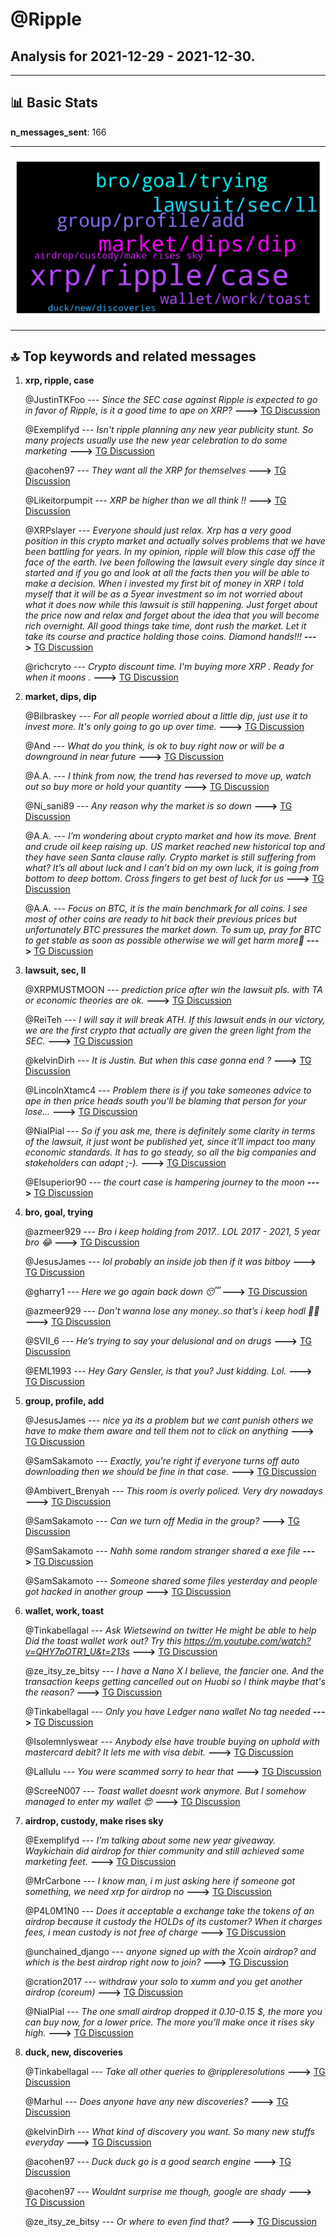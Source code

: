 # **@Ripple**
 ## Analysis for **2021-12-29** - **2021-12-30**.

---

## 📊 **Basic Stats**

**n_messages_sent**: 166

---
![wordcloud](Ripple_1Days_wordcloud.png)

---


## 🔝 **Top keywords and related messages**

1. **xrp, ripple, case**

    @JustinTKFoo --- *Since the SEC case against Ripple is expected to go in favor of Ripple, is it a good time to ape on XRP?* **--->** [TG Discussion](https://t.me/Ripple/3032925)

    @Exemplifyd --- *Isn't ripple planning any new year publicity stunt. So many projects usually use the new year celebration to do some marketing* **--->** [TG Discussion](https://t.me/Ripple/3033053)

    @acohen97 --- *They want all the XRP for themselves* **--->** [TG Discussion](https://t.me/Ripple/3032611)

    @Likeitorpumpit --- *XRP be higher than we all think !!* **--->** [TG Discussion](https://t.me/Ripple/3032498)

    @XRPslayer --- *Everyone should just relax. Xrp has a very good position in this crypto market and actually solves problems that we have been battling for years. In my opinion, ripple will blow this case off the face of the earth. Ive been following the lawsuit every single day since it started and if you go and look at all the facts then you will be able to make a decision. When i invested my first bit of money in XRP i told myself that it will be as a 5year investment so im not worried about what it does now while this lawsuit is still happening. Just forget about the price now and relax and forget about the idea that you will become rich overnight. All good things take time, dont rush the market. Let it take its course and practice holding those coins.     Diamond hands!!!* **--->** [TG Discussion](https://t.me/Ripple/3032420)

    @richcryto --- *Crypto discount time. I'm buying more XRP . Ready for when it moons .* **--->** [TG Discussion](https://t.me/Ripple/3032522)

2. **market, dips, dip**

    @Bilbraskey --- *For all people worried about a little dip, just use it to invest more.  It's only going to go up over time.* **--->** [TG Discussion](https://t.me/Ripple/3032267)

    @And --- *What do you think, is ok to buy right now or will be a downground in near future* **--->** [TG Discussion](https://t.me/Ripple/3032486)

    @A.A. --- *I think from now, the trend has reversed to move up, watch out so buy more or hold your quantity* **--->** [TG Discussion](https://t.me/Ripple/3032565)

    @Ni_sani89 --- *Any reason why the market is so down* **--->** [TG Discussion](https://t.me/Ripple/3032429)

    @A.A. --- *I’m wondering about crypto market and how its move. Brent and crude oil keep raising up. US market reached new historical top and they have seen Santa clause rally. Crypto market is still suffering from what? It’s all about luck and I can’t bid on my own luck, it is going from bottom to deep bottom. Cross fingers to get best of luck for us* **--->** [TG Discussion](https://t.me/Ripple/3032365)

    @A.A. --- *Focus on BTC, it is the main benchmark for all coins. I see most of other coins are ready to hit back their previous prices but unfortunately BTC pressures the market down. To sum up, pray for BTC to get stable as soon as possible otherwise we will get harm more🥺* **--->** [TG Discussion](https://t.me/Ripple/3032294)

3. **lawsuit, sec, ll**

    @XRPMUSTMOON --- *prediction price after win the lawsuit pls. with TA or economic theories are ok.* **--->** [TG Discussion](https://t.me/Ripple/3032447)

    @ReiTeh --- *I will say it will break ATH. If this lawsuit ends in our victory, we are the first crypto that actually are given the green light from the SEC.* **--->** [TG Discussion](https://t.me/Ripple/3032471)

    @kelvinDirh --- *It is Justin. But when this case gonna end ?* **--->** [TG Discussion](https://t.me/Ripple/3033071)

    @LincolnXtamc4 --- *Problem there is if you take someones advice to ape in then price heads south you'll be blaming that person for your lose...* **--->** [TG Discussion](https://t.me/Ripple/3032928)

    @NialPial --- *So if you ask me, there is definitely some clarity in terms of the lawsuit, it just wont be published yet, since it’ll impact too many economic standards. It has to go steady, so all the big companies and stakeholders can adapt ;-).* **--->** [TG Discussion](https://t.me/Ripple/3032673)

    @Elsuperior90 --- *the court case is hampering journey to the moon* **--->** [TG Discussion](https://t.me/Ripple/3033077)

4. **bro, goal, trying**

    @azmeer929 --- *Bro i keep holding from 2017.. LOL 2017 - 2021, 5 year bro 😂* **--->** [TG Discussion](https://t.me/Ripple/3032888)

    @JesusJames --- *lol probably an inside job then if it was bitboy* **--->** [TG Discussion](https://t.me/Ripple/3032987)

    @gharry1 --- *Here we go again back down 😴* **--->** [TG Discussion](https://t.me/Ripple/3032519)

    @azmeer929 --- *Don’t wanna lose any money..so that’s i keep hodl 🤣🤣* **--->** [TG Discussion](https://t.me/Ripple/3032898)

    @SVII_6 --- *He’s trying to say your delusional and on drugs* **--->** [TG Discussion](https://t.me/Ripple/3033039)

    @EML1993 --- *Hey Gary Gensler, is that you? Just kidding. Lol.* **--->** [TG Discussion](https://t.me/Ripple/3032537)

5. **group, profile, add**

    @JesusJames --- *nice ya its a problem but we cant punish others we have to make them aware and tell them not to click on anything* **--->** [TG Discussion](https://t.me/Ripple/3032990)

    @SamSakamoto --- *Exactly, you’re right if everyone turns off auto downloading then we should be fine in that case.* **--->** [TG Discussion](https://t.me/Ripple/3032991)

    @Ambivert_Brenyah --- *This room is overly policed. Very dry nowadays* **--->** [TG Discussion](https://t.me/Ripple/3032353)

    @SamSakamoto --- *Can we turn off Media in the group?* **--->** [TG Discussion](https://t.me/Ripple/3032980)

    @SamSakamoto --- *Nahh some random stranger shared a exe file* **--->** [TG Discussion](https://t.me/Ripple/3032988)

    @SamSakamoto --- *Someone shared some files yesterday and people got hacked in another group* **--->** [TG Discussion](https://t.me/Ripple/3032981)

6. **wallet, work, toast**

    @Tinkabellagal --- *Ask Wietsewind on twitter  He might be able to help  Did the toast wallet work out?  Try this https://m.youtube.com/watch?v=QHY7pOTR1_U&t=213s* **--->** [TG Discussion](https://t.me/Ripple/3032378)

    @ze_itsy_ze_bitsy --- *I have a Nano X I believe, the fancier one. And the transaction keeps getting cancelled out on Huobi so I think maybe that's the reason?* **--->** [TG Discussion](https://t.me/Ripple/3032640)

    @Tinkabellagal --- *Only you have Ledger nano wallet No tag needed* **--->** [TG Discussion](https://t.me/Ripple/3032639)

    @Isolemnlyswear --- *Anybody else have trouble buying on uphold with mastercard debit? It lets me with visa debit.* **--->** [TG Discussion](https://t.me/Ripple/3032692)

    @Lallulu --- *You were scammed sorry to hear that* **--->** [TG Discussion](https://t.me/Ripple/3032244)

    @ScreeN007 --- *Toast wallet doesnt work anymore. But I somehow managed to enter my wallet 😍* **--->** [TG Discussion](https://t.me/Ripple/3032706)

7. **airdrop, custody, make rises sky**

    @Exemplifyd --- *I'm talking about some new year giveaway. Waykichain did airdrop for thier community and still achieved some marketing feet.* **--->** [TG Discussion](https://t.me/Ripple/3033059)

    @MrCarbone --- *I know man, i m just asking here if someone got something, we need xrp for airdrop no* **--->** [TG Discussion](https://t.me/Ripple/3032276)

    @P4L0M1N0 --- *Does it acceptable a exchange take the tokens of an airdrop because it  custody the HOLDs of its customer? When it charges fees, i mean custody is not free of charge* **--->** [TG Discussion](https://t.me/Ripple/3032512)

    @unchained_django --- *anyone signed up with the Xcoin airdrop? and which is the best airdrop right now to join?* **--->** [TG Discussion](https://t.me/Ripple/3032514)

    @cration2017 --- *withdraw your solo to xumm and you get another airdrop (coreum)* **--->** [TG Discussion](https://t.me/Ripple/3032651)

    @NialPial --- *The one small airdrop dropped it 0.10-0.15 $, the more you can buy now, for a lower price. The more you’ll make once it rises sky high.* **--->** [TG Discussion](https://t.me/Ripple/3032569)

8. **duck, new, discoveries**

    @Tinkabellagal --- *Take all other queries to @rippleresolutions* **--->** [TG Discussion](https://t.me/Ripple/3032667)

    @Marhul --- *Does anyone have any new discoveries?* **--->** [TG Discussion](https://t.me/Ripple/3033007)

    @kelvinDirh --- *What kind of discovery you want. So many new stuffs everyday* **--->** [TG Discussion](https://t.me/Ripple/3033049)

    @acohen97 --- *Duck duck go is a good search engine* **--->** [TG Discussion](https://t.me/Ripple/3032620)

    @acohen97 --- *Wouldnt surprise me though, google are shady* **--->** [TG Discussion](https://t.me/Ripple/3032617)

    @ze_itsy_ze_bitsy --- *Or where to even find that?* **--->** [TG Discussion](https://t.me/Ripple/3032637)

